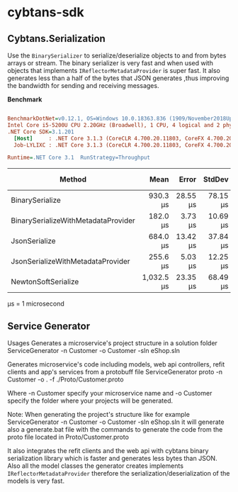 # cybtans-sdk
## Cybtans.Serialization

Use the `BinarySerializer` to serialize/deserialize objects to and from bytes arrays or stream. The binary serializer is very fast and when used with objects that implements `IReflectorMetadataProvider` is super fast. It also generates less than a half of the bytes that JSON generates ,thus improving the bandwidth for sending and receiving messages.

**Benchmark**

``` ini

BenchmarkDotNet=v0.12.1, OS=Windows 10.0.18363.836 (1909/November2018Update/19H2)
Intel Core i5-5200U CPU 2.20GHz (Broadwell), 1 CPU, 4 logical and 2 physical cores
.NET Core SDK=3.1.201
  [Host]     : .NET Core 3.1.3 (CoreCLR 4.700.20.11803, CoreFX 4.700.20.12001), X64 RyuJIT
  Job-LYLIXC : .NET Core 3.1.3 (CoreCLR 4.700.20.11803, CoreFX 4.700.20.12001), X64 RyuJIT

Runtime=.NET Core 3.1  RunStrategy=Throughput  

```
|                              Method |       Mean |    Error |   StdDev |     Median |    Gen 0 | Gen 1 | Gen 2 | Allocated |
|------------------------------------ |-----------:|---------:|---------:|-----------:|---------:|------:|------:|----------:|
|                     BinarySerialize |   930.3 μs | 28.55 μs | 78.15 μs |   906.3 μs | 154.2969 |     - |     - |  238.3 KB |
| BinarySerializeWithMetadataProvider |   182.0 μs |  3.73 μs | 10.69 μs |   179.4 μs |  37.8418 |     - |     - |  58.13 KB |
|                       JsonSerialize |   684.0 μs | 13.42 μs | 37.84 μs |   678.8 μs |  45.8984 |     - |     - |     71 KB |
|   JsonSerializeWithMetadataProvider |   255.6 μs |  5.03 μs | 12.25 μs |   253.9 μs |  20.9961 |     - |     - |  32.62 KB |
|                 NewtonSoftSerialize | 1,032.5 μs | 23.35 μs | 68.49 μs | 1,025.0 μs | 115.2344 |     - |     - | 178.68 KB |

μs = 1 microsecond

## Service Generator
Usages
Generates a microservice's project structure in a solution folder
ServiceGenerator -n Customer -o Customer -sln eShop.sln

Generates microservice's code including models, web api controllers, refit clients and app's services from a protobuff file
ServiceGenerator proto -n Customer -o . -f ./Proto/Customer.proto

Where -n Customer specify your microservice name and -o Customer specify the folder where your projects will be generated.

Note: When generating the project's structure like for example ServiceGenerator -n Customer -o Customer -sln eShop.sln
it will generate also a generate.bat file with the commands to generate the code from the proto file located in Proto/Customer.proto

It also integrates the refit clients and the web api with cybtans binary serialization library which is faster and generates less bytes than JSON. Also all the model classes the generator creates implements `IReflectorMetadataProvider` therefore the serialization/deserialization of the models is very fast.
